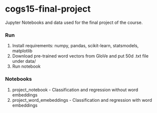 # cogs15-final-project
Jupyter Notebooks and data used for the final project of the course.

### Run
1. Install requirements: numpy, pandas, scikit-learn, statsmodels, matplotlib
2. Download pre-trained word vectors from GloVe and put 50d .txt file under data/
3. Run notebook

### Notebooks
1. project_notebook         - Classification and regression without word embeddings
2. project_word_emebeddings - Classification and regression with word embeddings